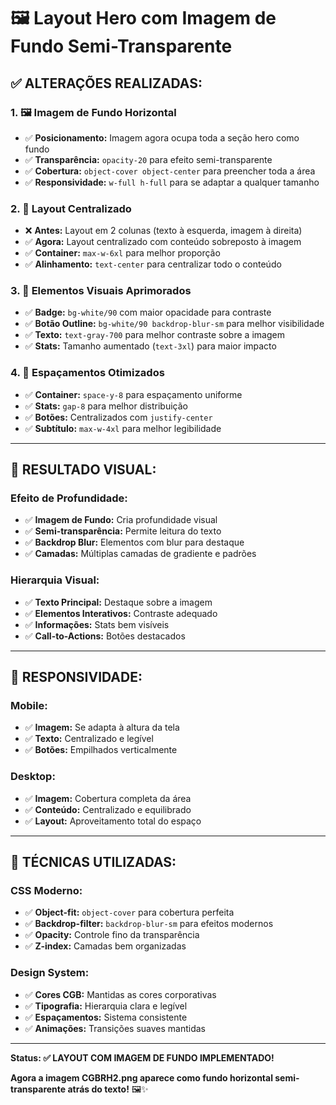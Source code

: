 # 🖼️ Layout Hero com Imagem de Fundo Semi-Transparente

## ✅ **ALTERAÇÕES REALIZADAS:**

### **1. 🖼️ Imagem de Fundo Horizontal**
- ✅ **Posicionamento:** Imagem agora ocupa toda a seção hero como fundo
- ✅ **Transparência:** `opacity-20` para efeito semi-transparente
- ✅ **Cobertura:** `object-cover object-center` para preencher toda a área
- ✅ **Responsividade:** `w-full h-full` para se adaptar a qualquer tamanho

### **2. 📐 Layout Centralizado**
- ❌ **Antes:** Layout em 2 colunas (texto à esquerda, imagem à direita)
- ✅ **Agora:** Layout centralizado com conteúdo sobreposto à imagem
- ✅ **Container:** `max-w-6xl` para melhor proporção
- ✅ **Alinhamento:** `text-center` para centralizar todo o conteúdo

### **3. 🎨 Elementos Visuais Aprimorados**
- ✅ **Badge:** `bg-white/90` com maior opacidade para contraste
- ✅ **Botão Outline:** `bg-white/90 backdrop-blur-sm` para melhor visibilidade
- ✅ **Texto:** `text-gray-700` para melhor contraste sobre a imagem
- ✅ **Stats:** Tamanho aumentado (`text-3xl`) para maior impacto

### **4. 📏 Espaçamentos Otimizados**
- ✅ **Container:** `space-y-8` para espaçamento uniforme
- ✅ **Stats:** `gap-8` para melhor distribuição
- ✅ **Botões:** Centralizados com `justify-center`
- ✅ **Subtítulo:** `max-w-4xl` para melhor legibilidade

---

## 🎯 **RESULTADO VISUAL:**

### **Efeito de Profundidade:**
- ✅ **Imagem de Fundo:** Cria profundidade visual
- ✅ **Semi-transparência:** Permite leitura do texto
- ✅ **Backdrop Blur:** Elementos com blur para destaque
- ✅ **Camadas:** Múltiplas camadas de gradiente e padrões

### **Hierarquia Visual:**
- ✅ **Texto Principal:** Destaque sobre a imagem
- ✅ **Elementos Interativos:** Contraste adequado
- ✅ **Informações:** Stats bem visíveis
- ✅ **Call-to-Actions:** Botões destacados

---

## 📱 **RESPONSIVIDADE:**

### **Mobile:**
- ✅ **Imagem:** Se adapta à altura da tela
- ✅ **Texto:** Centralizado e legível
- ✅ **Botões:** Empilhados verticalmente

### **Desktop:**
- ✅ **Imagem:** Cobertura completa da área
- ✅ **Conteúdo:** Centralizado e equilibrado
- ✅ **Layout:** Aproveitamento total do espaço

---

## 🎨 **TÉCNICAS UTILIZADAS:**

### **CSS Moderno:**
- ✅ **Object-fit:** `object-cover` para cobertura perfeita
- ✅ **Backdrop-filter:** `backdrop-blur-sm` para efeitos modernos
- ✅ **Opacity:** Controle fino da transparência
- ✅ **Z-index:** Camadas bem organizadas

### **Design System:**
- ✅ **Cores CGB:** Mantidas as cores corporativas
- ✅ **Tipografia:** Hierarquia clara e legível
- ✅ **Espaçamentos:** Sistema consistente
- ✅ **Animações:** Transições suaves mantidas

---

**Status: ✅ LAYOUT COM IMAGEM DE FUNDO IMPLEMENTADO!**

**Agora a imagem CGBRH2.png aparece como fundo horizontal semi-transparente atrás do texto!** 🖼️✨
